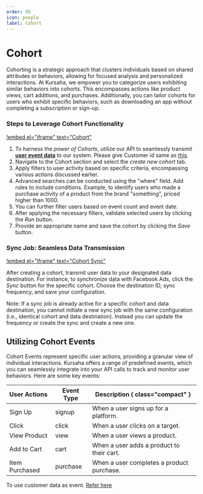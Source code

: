 ```yaml
---
order: 95
icon: people
label: Cohort
---
```


# Cohort

Cohorting is a strategic approach that clusters individuals based on shared attributes or behaviors, allowing for focused analysis and personalized interactions. At Kursaha, we empower you to categorize users exhibiting similar behaviors into cohorts. This encompasses actions like product views, cart additions, and purchases. Additionally, you can tailor cohorts for users who exhibit specific behaviors, such as downloading an app without completing a subscription or sign-up.

### Steps to Leverage Cohort Functionality

[!embed el="iframe" text="Cohort"](/static/videos/Cohort_tour.mp4)

1. To harness the _power of Cohorts_, utilize our API to seamlessly transmit [**user event data**](/developer/readme.md/#sending-events-to-kursaha-seamlessly-integrate-user-data) to our system. Please give Customer id same as [this](/developer/readme.md/#sending-customer-data-to-kursaha).
2. Navigate to the Cohort section and select the _create new cohort_ tab.
3. Apply filters to user activity based on specific criteria, encompassing various actions discussed earlier.
4. Advanced searches can be conducted using the "where" field. Add rules to include conditions. Example, to identify users who made a purchase activity of a product from the brand "something", priced higher than 1000.
5. You can further filter users based on event count and event date.
6. After applying the necessary filters, validate selected users by clicking the _Run_ button.
7. Provide an appropriate name and save the cohort by clicking the _Save_ button.

### Sync Job: Seamless Data Transmission

[!embed el="iframe" text="Cohort Sync"](/static/videos/Cohort_sync.mp4)

After creating a cohort, transmit user data to your designated data destination.
For instance, to synchronize data with Facebook Ads, click the _Sync_ button for the specific cohort. Choose the destination ID, sync frequency, and save your configuration.

Note: If a sync job is already active for a specific cohort and data destination, you cannot initiate a new sync job with the same configuration (i.e., identical cohort and data destination). Instead you can update the frequency or create the sync and create a new one.

## Utilizing Cohort Events

Cohort Events represent specific user actions, providing a granular view of individual interactions. Kursaha offers a range of predefined events, which you can seamlessly integrate into your API calls to track and monitor user behaviors. Here are some key events:

| User Actions   | Event Type | Description { class="compact" }           |
| :------------- | ---------- | ----------------------------------------- |
| Sign Up        | signup     | When a user signs up for a platform.      |
| Click          | click      | When a user clicks on a target.           |
| View Product   | view       | When a user views a product.              |
| Add to Cart    | cart       | When a user adds a product to their cart. |
| Item Purchased | purchase   | When a user completes a product purchase. |

To use customer data as event. [Refer here](./Customer.md)
